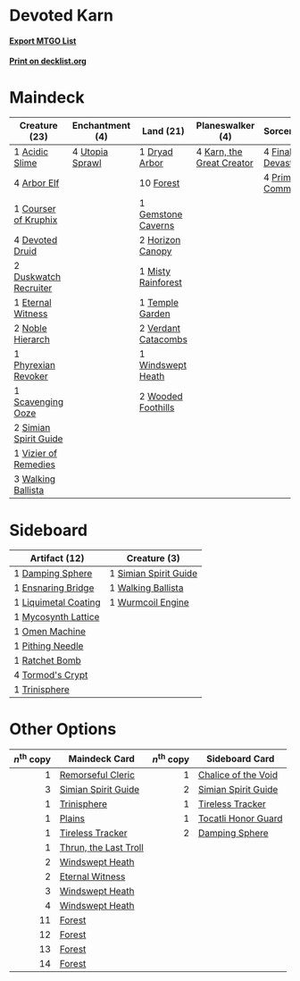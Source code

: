 # Devoted Karn

#### [Export MTGO List](../collection/Devoted%20Karn/Devoted%20Karn.txt)
#### [Print on decklist.org](http://decklist.org/?deckmain=1%09Acidic%20Slime%0A4%09Arbor%20Elf%0A1%09Courser%20of%20Kruphix%0A4%09Devoted%20Druid%0A1%09Dryad%20Arbor%0A2%09Duskwatch%20Recruiter%0A1%09Eternal%20Witness%0A4%09Finale%20of%20Devastation%0A10%09Forest%0A1%09Gemstone%20Caverns%0A2%09Horizon%20Canopy%0A4%09Karn,%20the%20Great%20Creator%0A1%09Misty%20Rainforest%0A2%09Noble%20Hierarch%0A1%09Phyrexian%20Revoker%0A4%09Primal%20Command%0A1%09Scavenging%20Ooze%0A2%09Simian%20Spirit%20Guide%0A1%09Temple%20Garden%0A4%09Utopia%20Sprawl%0A2%09Verdant%20Catacombs%0A1%09Vizier%20of%20Remedies%0A3%09Walking%20Ballista%0A1%09Windswept%20Heath%0A2%09Wooded%20Foothills&deckside=1%09Damping%20Sphere%0A1%09Ensnaring%20Bridge%0A1%09Liquimetal%20Coating%0A1%09Mycosynth%20Lattice%0A1%09Omen%20Machine%0A1%09Pithing%20Needle%0A1%09Ratchet%20Bomb%0A1%09Simian%20Spirit%20Guide%0A4%09Tormod's%20Crypt%0A1%09Trinisphere%0A1%09Walking%20Ballista%0A1%09Wurmcoil%20Engine)
# Maindeck

|                                         Creature (23)                                          |                                     Enchantment (4)                                      |                                          Land (21)                                           |                                          Planeswalker (4)                                          |                                           Sorcery (8)                                            |
|------------------------------------------------------------------------------------------------|------------------------------------------------------------------------------------------|----------------------------------------------------------------------------------------------|----------------------------------------------------------------------------------------------------|--------------------------------------------------------------------------------------------------|
|1 [Acidic Slime](http://gatherer.wizards.com/Pages/Card/Details.aspx?multiverseid=376237)       |4 [Utopia Sprawl](http://gatherer.wizards.com/Pages/Card/Details.aspx?multiverseid=442181)|1 [Dryad Arbor](http://gatherer.wizards.com/Pages/Card/Details.aspx?multiverseid=136196)      |4 [Karn, the Great Creator](http://gatherer.wizards.com/Pages/Card/Details.aspx?multiverseid=460928)|4 [Finale of Devastation](http://gatherer.wizards.com/Pages/Card/Details.aspx?multiverseid=461087)|
|4 [Arbor Elf](http://gatherer.wizards.com/Pages/Card/Details.aspx?multiverseid=442149)          |                                                                                          |10 [Forest](http://gatherer.wizards.com/Pages/Card/Details.aspx?multiverseid=439860)          |                                                                                                    |4 [Primal Command](http://gatherer.wizards.com/Pages/Card/Details.aspx?multiverseid=220571)       |
|1 [Courser of Kruphix](http://gatherer.wizards.com/Pages/Card/Details.aspx?multiverseid=442153) |                                                                                          |1 [Gemstone Caverns](http://gatherer.wizards.com/Pages/Card/Details.aspx?multiverseid=122094) |                                                                                                    |                                                                                                  |
|4 [Devoted Druid](http://gatherer.wizards.com/Pages/Card/Details.aspx?multiverseid=135500)      |                                                                                          |2 [Horizon Canopy](http://gatherer.wizards.com/Pages/Card/Details.aspx?multiverseid=409571)   |                                                                                                    |                                                                                                  |
|2 [Duskwatch Recruiter](http://gatherer.wizards.com/Pages/Card/Details.aspx?multiverseid=409961)|                                                                                          |1 [Misty Rainforest](http://gatherer.wizards.com/Pages/Card/Details.aspx?multiverseid=405102) |                                                                                                    |                                                                                                  |
|1 [Eternal Witness](http://gatherer.wizards.com/Pages/Card/Details.aspx?multiverseid=51628)     |                                                                                          |1 [Temple Garden](http://gatherer.wizards.com/Pages/Card/Details.aspx?multiverseid=405112)    |                                                                                                    |                                                                                                  |
|2 [Noble Hierarch](http://gatherer.wizards.com/Pages/Card/Details.aspx?multiverseid=179434)     |                                                                                          |2 [Verdant Catacombs](http://gatherer.wizards.com/Pages/Card/Details.aspx?multiverseid=405113)|                                                                                                    |                                                                                                  |
|1 [Phyrexian Revoker](http://gatherer.wizards.com/Pages/Card/Details.aspx?multiverseid=383343)  |                                                                                          |1 [Windswept Heath](http://gatherer.wizards.com/Pages/Card/Details.aspx?multiverseid=405115)  |                                                                                                    |                                                                                                  |
|1 [Scavenging Ooze](http://gatherer.wizards.com/Pages/Card/Details.aspx?multiverseid=420783)    |                                                                                          |2 [Wooded Foothills](http://gatherer.wizards.com/Pages/Card/Details.aspx?multiverseid=405116) |                                                                                                    |                                                                                                  |
|2 [Simian Spirit Guide](http://gatherer.wizards.com/Pages/Card/Details.aspx?multiverseid=442137)|                                                                                          |                                                                                              |                                                                                                    |                                                                                                  |
|1 [Vizier of Remedies](http://gatherer.wizards.com/Pages/Card/Details.aspx?multiverseid=426740) |                                                                                          |                                                                                              |                                                                                                    |                                                                                                  |
|3 [Walking Ballista](http://gatherer.wizards.com/Pages/Card/Details.aspx?multiverseid=423848)   |                                                                                          |                                                                                              |                                                                                                    |                                                                                                  |


# Sideboard

|                                         Artifact (12)                                         |                                          Creature (3)                                          |
|-----------------------------------------------------------------------------------------------|------------------------------------------------------------------------------------------------|
|1 [Damping Sphere](http://gatherer.wizards.com/Pages/Card/Details.aspx?multiverseid=443101)    |1 [Simian Spirit Guide](http://gatherer.wizards.com/Pages/Card/Details.aspx?multiverseid=442137)|
|1 [Ensnaring Bridge](http://gatherer.wizards.com/Pages/Card/Details.aspx?multiverseid=15866)   |1 [Walking Ballista](http://gatherer.wizards.com/Pages/Card/Details.aspx?multiverseid=423848)   |
|1 [Liquimetal Coating](http://gatherer.wizards.com/Pages/Card/Details.aspx?multiverseid=389578)|1 [Wurmcoil Engine](http://gatherer.wizards.com/Pages/Card/Details.aspx?multiverseid=389756)    |
|1 [Mycosynth Lattice](http://gatherer.wizards.com/Pages/Card/Details.aspx?multiverseid=446209) |                                                                                                |
|1 [Omen Machine](http://gatherer.wizards.com/Pages/Card/Details.aspx?multiverseid=233042)      |                                                                                                |
|1 [Pithing Needle](http://gatherer.wizards.com/Pages/Card/Details.aspx?multiverseid=129526)    |                                                                                                |
|1 [Ratchet Bomb](http://gatherer.wizards.com/Pages/Card/Details.aspx?multiverseid=370623)      |                                                                                                |
|4 [Tormod's Crypt](http://gatherer.wizards.com/Pages/Card/Details.aspx?multiverseid=389723)    |                                                                                                |
|1 [Trinisphere](http://gatherer.wizards.com/Pages/Card/Details.aspx?multiverseid=43545)        |                                                                                                |


# Other Options

|*n*<sup>th</sup> copy|                                         Maindeck Card                                          |*n*<sup>th</sup> copy|                                        Sideboard Card                                        |
|--------------------:|------------------------------------------------------------------------------------------------|--------------------:|----------------------------------------------------------------------------------------------|
|                    1|[Remorseful Cleric](http://gatherer.wizards.com/Pages/Card/Details.aspx?multiverseid=447169)    |                    1|[Chalice of the Void](http://gatherer.wizards.com/Pages/Card/Details.aspx?multiverseid=442211)|
|                    3|[Simian Spirit Guide](http://gatherer.wizards.com/Pages/Card/Details.aspx?multiverseid=442137)  |                    2|[Simian Spirit Guide](http://gatherer.wizards.com/Pages/Card/Details.aspx?multiverseid=442137)|
|                    1|[Trinisphere](http://gatherer.wizards.com/Pages/Card/Details.aspx?multiverseid=43545)           |                    1|[Tireless Tracker](http://gatherer.wizards.com/Pages/Card/Details.aspx?multiverseid=409997)   |
|                    1|[Plains](http://gatherer.wizards.com/Pages/Card/Details.aspx?multiverseid=439856)               |                    1|[Tocatli Honor Guard](http://gatherer.wizards.com/Pages/Card/Details.aspx?multiverseid=435194)|
|                    1|[Tireless Tracker](http://gatherer.wizards.com/Pages/Card/Details.aspx?multiverseid=409997)     |                    2|[Damping Sphere](http://gatherer.wizards.com/Pages/Card/Details.aspx?multiverseid=443101)     |
|                    1|[Thrun, the Last Troll](http://gatherer.wizards.com/Pages/Card/Details.aspx?multiverseid=214050)|                     |                                                                                              |
|                    2|[Windswept Heath](http://gatherer.wizards.com/Pages/Card/Details.aspx?multiverseid=405115)      |                     |                                                                                              |
|                    2|[Eternal Witness](http://gatherer.wizards.com/Pages/Card/Details.aspx?multiverseid=51628)       |                     |                                                                                              |
|                    3|[Windswept Heath](http://gatherer.wizards.com/Pages/Card/Details.aspx?multiverseid=405115)      |                     |                                                                                              |
|                    4|[Windswept Heath](http://gatherer.wizards.com/Pages/Card/Details.aspx?multiverseid=405115)      |                     |                                                                                              |
|                   11|[Forest](http://gatherer.wizards.com/Pages/Card/Details.aspx?multiverseid=439860)               |                     |                                                                                              |
|                   12|[Forest](http://gatherer.wizards.com/Pages/Card/Details.aspx?multiverseid=439860)               |                     |                                                                                              |
|                   13|[Forest](http://gatherer.wizards.com/Pages/Card/Details.aspx?multiverseid=439860)               |                     |                                                                                              |
|                   14|[Forest](http://gatherer.wizards.com/Pages/Card/Details.aspx?multiverseid=439860)               |                     |                                                                                              |

